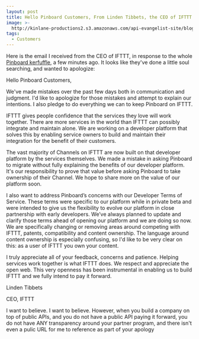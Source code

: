 ```yaml
---
layout: post
title: Hello Pinboard Customers, From Linden Tibbets, the CEO of IFTTT
image: >-
  http://kinlane-productions2.s3.amazonaws.com/api-evangelist-site/blog/ifttt-291.png
tags:
  - Customers
---
```

Here is the email I received from the CEO of IFTTT, in response to the whole [Pinboard kerfuffle](https://blog.pinboard.in/2016/03/my_heroic_and_lazy_stand_against_ifttt/), a few minutes ago. It looks like they've done a little soul searching, and wanted to apologize:

Hello Pinboard Customers, 

We've made mistakes over the past few days both in communication and judgment. I'd like to apologize for those mistakes and attempt to explain our intentions. I also pledge to do everything we can to keep Pinboard on IFTTT.

IFTTT gives people confidence that the services they love will work together. There are more services in the world than IFTTT can possibly integrate and maintain alone. We are working on a developer platform that solves this by enabling service owners to build and maintain their integration for the benefit of their customers. 

The vast majority of Channels on IFTTT are now built on that developer platform by the services themselves. We made a mistake in asking Pinboard to migrate without fully explaining the benefits of our developer platform. It's our responsibility to prove that value before asking Pinboard to take ownership of their Channel. We hope to share more on the value of our platform soon.

I also want to address Pinboard’s concerns with our Developer Terms of Service. These terms were specific to our platform while in private beta and were intended to give us the flexibility to evolve our platform in close partnership with early developers. We’ve always planned to update and clarify those terms ahead of opening our platform and we are doing so now. We are specifically changing or removing areas around competing with IFTTT, patents, compatibility and content ownership. The language around content ownership is especially confusing, so I'd like to be very clear on this: as a user of IFTTT you own your content.

I truly appreciate all of your feedback, concerns and patience. Helping services work together is what IFTTT does. We respect and appreciate the open web. This very openness has been instrumental in enabling us to build IFTTT and we fully intend to pay it forward.

Linden Tibbets

CEO, IFTTT

I want to believe. I want to believe. However, when you build a company on top of public APIs, and you do not have a public API paying it forward, you do not have ANY transparency around your partner program, and there isn't even a pulic URL for me to reference as part of your apology